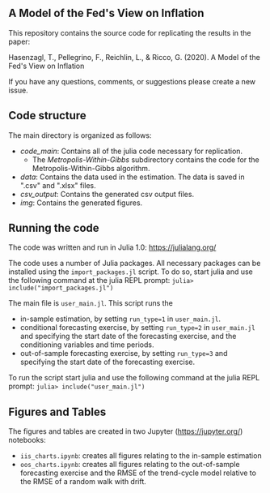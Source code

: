 ## A Model of the Fed's View on Inflation

This repository contains the source code for replicating the results in the paper:

Hasenzagl, T., Pellegrino, F., Reichlin, L., & Ricco, G. (2020). A Model of the Fed's View on Inflation

If you have any questions, comments, or suggestions please create a new issue.

## Code structure
The main directory is organized as follows:

* *code_main*: Contains all of the julia code necessary for replication.
    + The *Metropolis-Within-Gibbs* subdirectory contains the code for the Metropolis-Within-Gibbs algorithm.
* *data*: Contains the data used in the estimation. The data is saved in ".csv" and ".xlsx" files. 
* *csv_output*: Contains the generated csv output files.   
* *img*: Contains the generated figures.

## Running the code

The code was written and run in Julia 1.0: https://julialang.org/

The code uses a number of Julia packages. All necessary packages can be installed using the `import_packages.jl` script. To do so, start julia and use the following command at the julia REPL prompt: `julia> include("import_packages.jl")`

The main file is `user_main.jl`. This script runs the

* in-sample estimation, by setting `run_type=1` in `user_main.jl`.
* conditional forecasting exercise, by setting `run_type=2` in `user_main.jl` and specifying the start date of the forecasting exercise, and the conditioning variables and time periods. 
* out-of-sample forecasting exercise, by setting `run_type=3` and specifying the start date of the forecasting exercise.

To run the script start julia and use the following command at the julia REPL prompt: ``julia> include("user_main.jl")``

## Figures and Tables

The figures and tables are created in two Jupyter (https://jupyter.org/) notebooks:

* `iis_charts.ipynb`: creates all figures relating to the in-sample estimation
* `oos_charts.ipynb`: creates all figures relating to the out-of-sample forecasting exercise and the RMSE of the trend-cycle model relative to the RMSE of a random walk with drift. 
